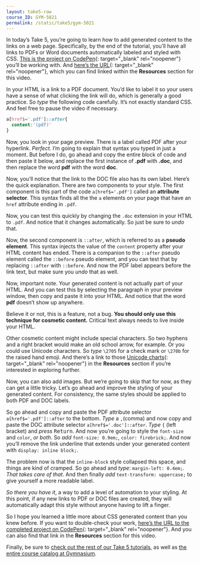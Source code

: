 ```yaml
---
layout: take5-raw
course_ID: GYM-5021
permalink: /static/take5/gym-5021
---
```


In today’s Take 5, you’re going to learn how to add generated content to the links on a web page. Specifically, by the end of the tutorial, you’ll have all links to PDFs or Word documents automatically labeled and styled with CSS. [This is the project on CodePen][1]{: target="_blank" rel="noopener"} you’ll be working with. And [here’s the URL][1]{: target="_blank" rel="noopener"}, which you can find linked within the **Resources** section for this video.

In your HTML is a link to a PDF document. You’d like to label it so your users have a sense of what clicking the link will do, which is generally a good practice. So *type* the following code carefully. It’s not exactly standard CSS. And feel free to pause the video if necessary.

```css
a[href$='.pdf']::after{
  content:'(pdf)'
}
```

Now, you look in your page preview. There is a label called PDF after your hyperlink. *Perfect.* I’m going to explain that syntax you typed in just a moment. But before I do, go ahead and copy the entire block of code and then paste it below, and replace the first instance of **.pdf** with **.doc**, and then replace the word **pdf** with the word **doc**.

Now, you’ll notice that the link to the DOC file also has its own label. Here’s the quick explanation. There are two components to your style. The first component is this part of the code `a[href$='.pdf']` called an **attribute selector**. This syntax finds all the the `a` elements on your page that have an `href` attribute ending in `.pdf`.

Now, you can test this quickly by changing the `.doc` extension in your HTML to `.pdf`. And notice that it changes automatically. So just be sure to *undo* that.

Now, the second component is `::after`, which is referred to as a **pseudo element**. This syntax injects the value of the `content` property after your HTML content has ended. There is a companion to the `::after` pseudo element called the `::before` pseudo element, and you can test that by replacing `::after` with `::before`. And now the PDF label appears before the link text, but make sure you *undo* that as well.

Now, important note. Your generated content is not actually part of your HTML. And you can test this by selecting the paragraph in your preview window, then copy and paste it into your HTML. And notice that the word **pdf** doesn’t show up anywhere.

Believe it or not, this is a feature, not a bug. **You should only use this technique for cosmetic content.** Critical text always needs to live inside your HTML.

Other cosmetic content might include special characters. So two hyphens and a right bracket would make an old school arrow, for example. Or you could use Unicode characters. So *type* `\2705` for a check mark or `\270b` for the raised hand emoji. And there’s a link to those [Unicode charts][2]{: target="_blank" rel="noopener"} in the **Resources** section if you’re interested in exploring further.

Now, you can also add images. But we’re going to skip that for now, as they can get a little tricky. Let’s go ahead and improve the styling of your generated content. For consistency, the same styles should be applied to both PDF and DOC labels.

So go ahead and copy and paste the PDF attribute selector `a[href$='.pdf']::after` to the bottom. *Type* a `,`(comma) and now copy and paste the DOC attribute selector `a[href$='.doc']::after`. *Type* `{` (left bracket) and *press* <kbd>Return</kbd>. And now you’re going to style the `font-size` and `color`, *or both*. So *add* `font-size: 0.9em;`, `color: firebrick;`. And now you’ll remove the link underline that extends under your generated content with `display: inline block;`.

The problem now is that the `inline-block` style collapsed this space, and things are kind of cramped. So go ahead and *type*: `margin-left: 0.4em;`. *That takes care of that*. And then finally *add* `text-transform: uppercase;` to give yourself a more readable label.

*So there you have it*, a way to add a level of automation to your styling. At this point, if any new links to PDF or DOC files are created, they will automatically adapt this style without anyone having to lift a finger.

So I hope you learned a little more about CSS generated content than you knew before. If you want to double-check your work, [here’s the URL to the completed project on CodePen][3]{: target="_blank" rel="noopener"}. And you can also find that link in the **Resources** section for this video.

Finally, be sure to [check out the rest of our Take 5 tutorials][4], as well as [the entire course catalog at Gymnasium][5].

[1]: https://codepen.io/josborn/pen/arwyMP
[2]: https://unicode-table.com
[3]: https://codepen.io/josborn/pen/byYLGG
[4]: https://thegymnasium.com/take5
[5]: https://thegymnasium.com/courses
